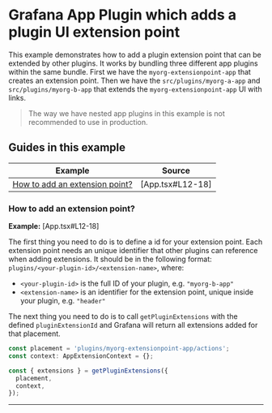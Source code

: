 # Grafana App Plugin which adds a plugin UI extension point

This example demonstrates how to add a plugin extension point that can be extended by other plugins. It works by bundling three different app plugins within the same bundle. First we have the `myorg-extensionpoint-app` that creates an extension point. Then we have the `src/plugins/myorg-a-app` and `src/plugins/myorg-b-app` that extends the `myorg-extensionpoint-app` UI with links.

> The way we have nested app plugins in this example is not recommended to use in production.

## Guides in this example

| **Example**                                                      | **Source**       |
| ---------------------------------------------------------------- | ---------------- |
| [How to add an extension point?](#how-to-add-an-extension-point) | [App.tsx#L12-18] |

### How to add an extension point?

**Example:** [App.tsx#L12-18]

The first thing you need to do is to define a id for your extension point. Each extension point needs an unique identifier that other plugins can reference when adding extensions. It should be in the following format: `plugins/<your-plugin-id>/<extension-name>`, where:

- `<your-plugin-id>` is the full ID of your plugin, e.g. `"myorg-b-app"`
- `<extension-name>` is an identifier for the extension point, unique inside your plugin, e.g. `"header"`

The next thing you need to do is to call `getPluginExtensions` with the defined `pluginExtensionId` and Grafana will return all extensions added for that placement.

```typescript
const placement = 'plugins/myorg-extensionpoint-app/actions';
const context: AppExtensionContext = {};

const { extensions } = getPluginExtensions({
  placement,
  context,
});
```

---
